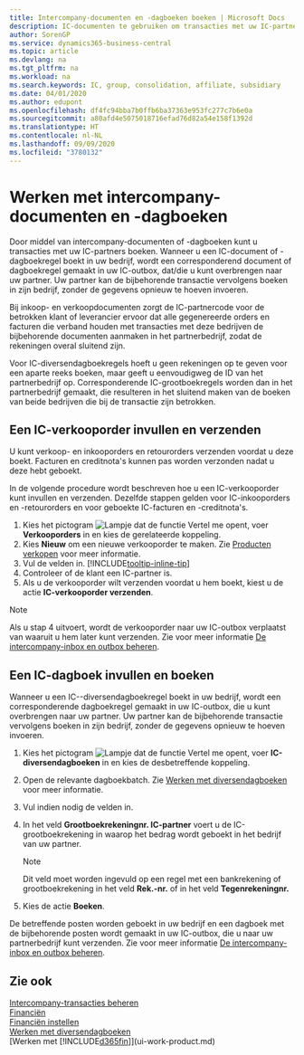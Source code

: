```yaml
---
title: Intercompany-documenten en -dagboeken boeken | Microsoft Docs
description: IC-documenten te gebruiken om transacties met uw IC-partners te boeken.
author: SorenGP
ms.service: dynamics365-business-central
ms.topic: article
ms.devlang: na
ms.tgt_pltfrm: na
ms.workload: na
ms.search.keywords: IC, group, consolidation, affiliate, subsidiary
ms.date: 04/01/2020
ms.author: edupont
ms.openlocfilehash: df4fc94bba7b0ffb6ba37363e953fc277c7b6e0a
ms.sourcegitcommit: a80afd4e5075018716efad76d82a54e158f1392d
ms.translationtype: HT
ms.contentlocale: nl-NL
ms.lasthandoff: 09/09/2020
ms.locfileid: "3780132"
---
```

# <a name="work-with-intercompany-documents-and-journals"></a>Werken met intercompany-documenten en -dagboeken
Door middel van intercompany-documenten of -dagboeken kunt u transacties met uw IC-partners boeken. Wanneer u een IC-document of -dagboekregel boekt in uw bedrijf, wordt een corresponderend document of dagboekregel gemaakt in uw IC-outbox, dat/die u kunt overbrengen naar uw partner. Uw partner kan de bijbehorende transactie vervolgens boeken in zijn bedrijf, zonder de gegevens opnieuw te hoeven invoeren.

Bij inkoop- en verkoopdocumenten zorgt de IC-partnercode voor de betrokken klant of leverancier ervoor dat alle gegenereerde orders en facturen die verband houden met transacties met deze bedrijven de bijbehorende documenten aanmaken in het partnerbedrijf, zodat de rekeningen overal sluitend zijn.

Voor IC-diversendagboekregels hoeft u geen rekeningen op te geven voor een aparte reeks boeken, maar geeft u eenvoudigweg de ID van het partnerbedrijf op. Corresponderende IC-grootboekregels worden dan in het partnerbedrijf gemaakt, die resulteren in het sluitend maken van de boeken van beide bedrijven die bij de transactie zijn betrokken.

## <a name="to-fill-in-and-send-an-intercompany-sales-order"></a>Een IC-verkooporder invullen en verzenden
U kunt verkoop- en inkooporders en retourorders verzenden voordat u deze boekt. Facturen en creditnota's kunnen pas worden verzonden nadat u deze hebt geboekt.

In de volgende procedure wordt beschreven hoe u een IC-verkooporder kunt invullen en verzenden. Dezelfde stappen gelden voor IC-inkooporders en -retourorders en voor geboekte IC-facturen en -creditnota's.  

1. Kies het pictogram ![Lampje dat de functie Vertel me opent](media/ui-search/search_small.png "Vertel me wat u wilt doen"), voer **Verkooporders** in en kies de gerelateerde koppeling.  
2. Kies **Nieuw** om een nieuwe verkooporder te maken. Zie [Producten verkopen](sales-how-sell-products.md) voor meer informatie.  
3. Vul de velden in. [!INCLUDE[tooltip-inline-tip](includes/tooltip-inline-tip_md.md)]
4. Controleer of de klant een IC-partner is.
5. Als u de verkooporder wilt verzenden voordat u hem boekt, kiest u de actie **IC-verkooporder verzenden**.

> [!NOTE]
> Als u stap 4 uitvoert, wordt de verkooporder naar uw IC-outbox verplaatst van waaruit u hem later kunt verzenden. Zie voor meer informatie [De intercompany-inbox en outbox beheren](intercompany-how-manage-intercompany-inbox.md).

## <a name="to-fill-in-and-post-an-intercompany-journal"></a>Een IC-dagboek invullen en boeken
Wanneer u een IC--diversendagboekregel boekt in uw bedrijf, wordt een corresponderende dagboekregel gemaakt in uw IC-outbox, die u kunt overbrengen naar uw partner. Uw partner kan de bijbehorende transactie vervolgens boeken in zijn bedrijf, zonder de gegevens opnieuw te hoeven invoeren.

1. Kies het pictogram ![Lampje dat de functie Vertel me opent](media/ui-search/search_small.png "Vertel me wat u wilt doen"), voer **IC-diversendagboeken** in en kies de desbetreffende koppeling.  
2. Open de relevante dagboekbatch. Zie [Werken met diversendagboeken](ui-work-general-journals.md) voor meer informatie.
3. Vul indien nodig de velden in.
4. In het veld **Grootboekrekeningnr. IC-partner** voert u de IC-grootboekrekening in waarop het bedrag wordt geboekt in het bedrijf van uw partner.

    > [!NOTE]
    > Dit veld moet worden ingevuld op een regel met een bankrekening of grootboekrekening in het veld **Rek.-nr.** of in het veld **Tegenrekeningnr.**  
5. Kies de actie **Boeken**.

De betreffende posten worden geboekt in uw bedrijf en een dagboek met de bijbehorende posten wordt gemaakt in uw IC-outbox, die u naar uw partnerbedrijf kunt verzenden. Zie voor meer informatie [De intercompany-inbox en outbox beheren](intercompany-how-manage-intercompany-inbox.md).

## <a name="see-also"></a>Zie ook
[Intercompany-transacties beheren](intercompany-manage.md)  
[Financiën](finance.md)  
[Financiën instellen](finance-setup-finance.md)  
[Werken met diversendagboeken](ui-work-general-journals.md)  
[Werken met [!INCLUDE[d365fin](includes/d365fin_md.md)]](ui-work-product.md)
